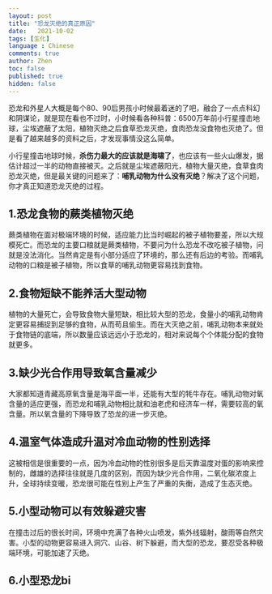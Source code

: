 ```yaml
---
layout: post
title: "恐龙灭绝的真正原因"
date:   2021-10-02
tags: [生化]
language : Chinese
comments: true
author: Zhen
toc: false
published: true
hidden: false
---
```

恐龙和外星人大概是每个80、90后男孩小时候最着迷的了吧，融合了一点点科幻和阴谋论，就是现在看也不过时，小时候看各种科普：6500万年前小行星撞击地球，尘埃遮蔽了太阳，植物灭绝之后食草恐龙灭绝，食肉恐龙没食物也灭绝了。但是看了越来越多的资料之后，才发现事情没这么简单。 

小行星撞击地球时候，**杀伤力最大的应该就是海啸了**，也应该有一些火山爆发，据估计超过一半的动物直接被灭。之后就是尘埃遮蔽阳光，植物大量灭绝，食草食肉恐龙灭绝，但是最关键的问题来了：**哺乳动物为什么没有灭绝**？解决了这个问题，你才真正知道恐龙灭绝的过程。

## 1.恐龙食物的蕨类植物灭绝
蕨类植物在面对极端环境的时候，适应能力比当时崛起的被子植物要差，所以大规模死亡。而恐龙的主要口粮就是蕨类植物，不要问为什么恐龙不改吃被子植物，问就是没法消化。当然肯定是有小部分适应了环境的，那么还有后边的考验。而哺乳动物的口粮是被子植物，所以食草的哺乳动物更容易找到食物。

## 2.食物短缺不能养活大型动物
植物的大量死亡，会导致食物大量短缺，相比较大型的恐龙，食量小的哺乳动物肯定更容易捕捉到足够的食物，从而苟且偷生。而在大灭绝之前，哺乳动物本来就处于食物链的底端，所以数量应该远远小于恐龙的，相对来说每个个体能分配的食物就更多。

## 3.缺少光合作用导致氧含量减少
大家都知道青藏高原氧含量是海平面一半，还能有大型的牦牛存在。哺乳动物对氧含量的适应更强，而恐龙和哺乳动物相比就和油老虎和经济车一样，需要较高的氧含量。所以氧含量的下降导致了恐龙的进一步灭绝。

## 4.温室气体造成升温对冷血动物的性别选择
这被相信是很重要的一点，因为冷血动物的性别很多是后天靠温度对蛋的影响来控制的，雌雄的选择往往就是几度的区别，而因为缺少光合作用，二氧化碳浓度上升，全球持续变暖，恐龙很可能在性别上产生了严重的失衡，造成了生态灭绝。

## 5.小型动物可以有效躲避灾害
在撞击过后的很长时间，环境中充满了各种火山喷发，紫外线辐射，酸雨等自然灾害。小型的动物更容易进入洞穴、山谷、树下躲避，而大型的恐龙，要忍受各种极端环境，可能加速了灭绝。

## 6.小型恐龙bi
<!--stackedit_data:
eyJoaXN0b3J5IjpbMTY5NzQyNDE3OSwxMDU3NzU4Njg3LC00Nj
I3ODczM119
-->